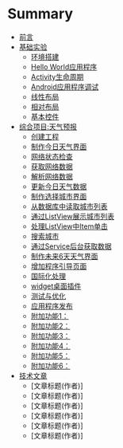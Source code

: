 # Summary

* [前言](index.md)
* [基础实验](lab/index.md)
   * [环境搭建](lab/lab01/index.md)
   * [Hello World应用程序](lab/lab02/index.md)
   * [Activity生命周期](lab/lab03/index.md)
   * [Android应用程序调试](lab/lab04/index.md)
   * [线性布局](lab/lab05/index.md)
   * [相对布局](lab/lab06/index.md)
   * [基本控件](lab/lab07/index.md)
* [综合项目:天气预报](mWeather/index.md)
   * [创建工程](mWeather/doc/mWeather_01.md)
   * [制作今日天气界面](mWeather/doc/mWeather_02.md)
   * [网络状态检查](mWeather/doc/mWeather_03.md)
   * [获取网络数据](mWeather/doc/mweather_04.md)
   * [解析网络数据](mWeather/doc/mweather_05.md)
   * [更新今日天气数据](mWeather/doc/mweather_06.md)
   * [制作选择城市界面](mWeather/doc/mweather_07.md)
   * [从数据库中读取城市列表](mWeather/doc/mweather_08.md)
   * [通过ListView展示城市列表](mWeather/doc/mweather_09.md)
   * [处理ListView中Item单击](mWeather/doc/mweather_10.md)
   * [搜索城市](mWeather/doc/mweather_11.md)
   * [通过Service后台获取数据](mWeather/doc/mweather_12.md)
   * [制作未来6天天气界面](mWeather/doc/mweather_13.md)
   * [增加程序引导页面](mWeather/doc/mweather_14.md)
   * [国际化处理](mWeather/doc/mweather_15.md)
   * [widget桌面插件](mWeather/doc/mweather_16.md)
   * [测试与优化](mWeather/doc/mweather_17.md)
   * [应用程序发布](mWeather/doc/mweather_18.md)
   * [附加功能1：](mWeather/doc/mweather_19.md)
   * [附加功能2：](mWeather/doc/mweather_20.md)
   * [附加功能3：](mWeather/doc/mweather_21.md)
   * [附加功能4：](mWeather/doc/mweather_22.md)
   * [附加功能5：](mWeather/doc/mweather_23.md)
   * [附加功能6：](mWeather/doc/mweather_24.md)
* [技术文章](paper/index.md)
   * [文章标题(作者)]
   * [文章标题(作者)]
   * [文章标题(作者)]
   * [文章标题(作者)]
   * [文章标题(作者)]
   * [文章标题(作者)]

